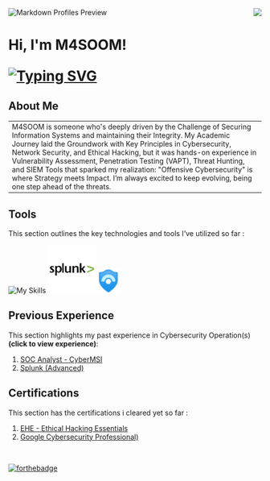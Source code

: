 ![Markdown Profiles Preview](https://i.postimg.cc/4yKy9w79/Linkedin-Banner-1.png)
<a href="https://github.com/L1QU3D/github-profile-views-counter"><img src="https://komarev.com/ghpvc/?username=M4SOOM" align="right"></a>
<h1>Hi, I'm M4SOOM!
   
[![Typing SVG](https://readme-typing-svg.herokuapp.com?font=courier+new&color=0BF700&lines=Cybersecurity+Professional)](https://git.io/typing-svg)
## About Me
<table>
<tr>
<td>
  M4SOOM is someone who's deeply driven by the Challenge of Securing Information Systems and maintaining their Integrity. My Academic Journey laid the Groundwork with Key Principles in Cybersecurity, Network Security, and Ethical Hacking, but it was hands-on experience in Vulnerability Assessment, Penetration Testing (VAPT), Threat Hunting, and SIEM Tools that sparked my realization: "Offensive Cybersecurity" is where Strategy meets Impact. I’m always excited to keep evolving, being one step ahead of the threats.
</td>
</tr>
</table>

## Tools

This section outlines the key technologies and tools I’ve utilized so far :

![My Skills](https://go-skill-icons.vercel.app/api/icons?i=gcp,azure,kali,linux,ubuntu,powershell,py,vmwareworkstation,jira,visualstudio&theme=light)   ![Dashboard Icon](https://github.com/M4SOOM/MyExperience/blob/main/Icons/splunk.svg)<img src="https://github.com/MasoomEXE/Test1/blob/main/Azure-Sentinel.svg" alt="Dashboard Icon" width="48" height="48">

## Previous Experience

This section highlights my past experience in Cybersecurity Operation(s) **(click to view experience)**:

1. [SOC Analyst - CyberMSI](https://github.com/M4SOOM/MyExperience/blob/main/CyberMSI.md)
2. [Splunk (Advanced)](https://github.com/M4SOOM) 

## Certifications

This section has the certifications i cleared yet so far :

1. [EHE - Ethical Hacking Essentials](https://github.com/M4SOOM/MyExperience/blob/main/CyberMSI.md)
2. [Google Cybersecurity Professional)](https://github.com/M4SOOM) 

<br/> 

[![forthebadge](https://forthebadge.com/images/badges/you-didnt-ask-for-this.png)](http://forthebadge.com) 
